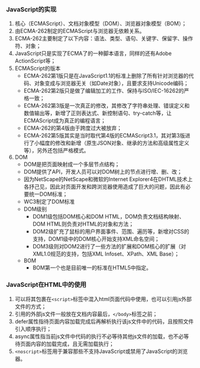 ### JavaScript的实现
1. 核心（ECMAScript）、文档对象模型（DOM）、浏览器对象模型（BOM）；
2. 由ECMA-262制定的ECMAScript与浏览器无依赖关系。
3. ECMA-262主要制定了以下内容：语法、类型、语句、关键字、保留字、操作符、对象；
4. JavaScript只是实现了ECMA了的一种脚本语言，同样的还有Adobe ActionScript等；
5. ECMAScript的版本
    - ECMA-262第1版只是在JavaScript1.1的标准上删除了所有针对浏览器的代码、对象变成与浏览器无关（如Date对象），且要求支持Unicode编码；
    - ECMA-262第2版只是做了编辑加工的工作、保持与ISO/IEC-16262的严格一致；
    - ECMA-262第3版是一次真正的修改，其修改了字符串处理、错误定义和数值输出等，新增了正则表达式、新控制语句、try-catch等，让ECMAScript成为真正的编程语言；
    - ECMA-262的第4版由于跨度过大被放弃；
    - ECMA-262第5版其实是当时取代第4版的ECMAScript3.1，其对第3版进行了小幅度的修改和新增（原生JSON对象、继承的方法和高级属性定义等），另外还包括严格模式。
6. DOM
    - DOM是把页面映射成一个多层节点结构；
    - DOM提供了API，开发人员可以对DOM树上的节点进行增、删、改；
    - 因为NetScape的NetScape和微软的Internet Explorer4在DHTML技术上各抒己见，因此对页面开发和跨浏览器使用造成了巨大的问题，因此有必要统一DOM标准；
    - WC3制定了DOM标准
    - DOM级别
        - DOM1级包括DOM核心和DOM HTML，DOM负责文档结构映射、DOM HTML则负责对HTML的对象和方法；
        - DOM2级扩充了鼠标的用户界面事件、范围、遍历等，新增对CSS的支持，DOM1级中的DOM核心开始支持XML命名空间；
        - DOM3级则对DOM2进行了一些方法的扩展和DOM核心的扩展（对XML1.0规范的支持，包括XML Infoset、XPath、XML Base）；
    - BOM
        - BOM第一个也是目前唯一的标准在HTML5中指定。
        
### JavaScript在HTML中的使用
1. 可以将其包裹在```<script>```标签中混入html页面代码中使用，也可以引用js外部文件的方式；
2. 引用的外部js文件一般放在文档内容最后，```</body>```标签之前；
3. defer属性指待页面内容加载完成后再解析执行该js文件中的代码，且按照文件引入顺序执行；
4. async属性指当前js文件中代码的执行不必等待其他js文件的加载，也不必等待页面内容的加载完成，且无需加载执行；
5. ```<noscript>```标签用于兼容那些不支持JavaScript或禁用了JavaScript的浏览器。
